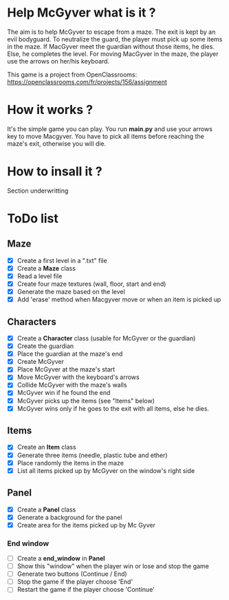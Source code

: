 # Help McGyver what is it ?
The aim is to help McGyver to escape from a maze. The exit is kept by an evil bodyguard.
To neutralize the guard, the player must pick up some items in the maze.
If MacGyver meet the guardian without those items, he dies. Else, he completes the level.
For moving MacGyver in the maze, the player use the arrows on her/his keyboard.

This game is a project from OpenClassrooms: https://openclassrooms.com/fr/projects/156/assignment

# How it works ?
It's the simple game you can play.
You run **main.py** and use your arrows key to move Macgyver.
You have to pick all items before reaching the maze's exit, otherwise you will die.

# How to insall it ?
Section underwritting

# ToDo list
## Maze
- [x] Create a first level in a ".txt" file
- [x] Create a **Maze** class
- [x] Read a level file
- [x] Create four maze textures (wall, floor, start and end)
- [x] Generate the maze based on the level
- [x] Add 'erase' method when Macgyver move or when an item is picked up

## Characters
- [x] Create a **Character** class (usable for McGyver or the guardian)
- [x] Create the guardian
- [x] Place the guardian at the maze's end
- [x] Create McGyver
- [x] Place McGyver at the maze's start
- [x] Move McGyver with the keyboard's arrows
- [x] Collide McGyver with the maze's walls
- [x] McGyver win if he found the end
- [x] McGyver picks up the items (see "Items" below)
- [x] McGyver wins only if he goes to the exit with all items, else he dies.

## Items
- [x] Create an **Item** class
- [x] Generate three items (needle, plastic tube and ether)
- [x] Place randomly the items in the maze
- [x] List all items picked up by McGyver on the window's right side

## Panel
- [x] Create a **Panel** class
- [x] Generate a background for the panel
- [x] Create area for the items picked up by Mc Gyver

### End window
- [ ] Create a **end_window** in **Panel**
- [ ] Show this "window" when the player win or lose and stop the game
- [ ] Generate two buttons (Continue / End)
- [ ] Stop the game if the player choose 'End'
- [ ] Restart the game if the player choose 'Continue'